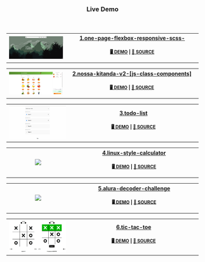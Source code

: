 <h3 align="center">

__Live Demo__

<br></h3>
<table>
<tr>
    <th width=350>
        <a href="https://hugojhonathan.github.io/javascript-vanilla/1.one-page-flexbox-responsive-scss-/">
            <img src=./1.one-page-flexbox-responsive-scss-//preview.png width=100%  height=auto>
        </a>
    </th>

<th width=700 valign=center align=left>
  
<div align="center">
<a href="./1.one-page-flexbox-responsive-scss-/">1.one-page-flexbox-responsive-scss-</a>

<sub> __[🖥️ DEMO](https://hugojhonathan.github.io/javascript-vanilla/1.one-page-flexbox-responsive-scss-/)__ | __[📂 SOURCE](./1.one-page-flexbox-responsive-scss-/)__ </sub>     
</div>
  
</th>

</tr>
</table>

<table>
<tr>
    <th width=350>
        <a href="https://hugojhonathan.github.io/javascript-vanilla/2.nossa-kitanda-v2-[js-class-components]/">
            <img src=./2.nossa-kitanda-v2-[js-class-components]//preview.png width=100%  height=auto>
        </a>
    </th>

<th width=700 valign=center align=left>
  
<div align="center">
<a href="./2.nossa-kitanda-v2-[js-class-components]/">2.nossa-kitanda-v2-[js-class-components]</a>

<sub> __[🖥️ DEMO](https://hugojhonathan.github.io/javascript-vanilla/2.nossa-kitanda-v2-[js-class-components]/)__ | __[📂 SOURCE](./2.nossa-kitanda-v2-[js-class-components]/)__ </sub>     
</div>
  
</th>

</tr>
</table>

<table>
<tr>
    <th width=350>
        <a href="https://hugojhonathan.github.io/javascript-vanilla/3.todo-list/">
            <img src=./3.todo-list//preview.png width=100%  height=auto>
        </a>
    </th>

<th width=700 valign=center align=left>
  
<div align="center">
<a href="./3.todo-list/">3.todo-list</a>

<sub> __[🖥️ DEMO](https://hugojhonathan.github.io/javascript-vanilla/3.todo-list/)__ | __[📂 SOURCE](./3.todo-list/)__ </sub>     
</div>
  
</th>

</tr>
</table>

<table>
<tr>
    <th width=350>
        <a href="https://hugojhonathan.github.io/javascript-vanilla/4.linux-style-calculator/">
            <img src=./4.linux-style-calculator//preview.png width=100%  height=auto>
        </a>
    </th>

<th width=700 valign=center align=left>
  
<div align="center">
<a href="./4.linux-style-calculator/">4.linux-style-calculator</a>

<sub> __[🖥️ DEMO](https://hugojhonathan.github.io/javascript-vanilla/4.linux-style-calculator/)__ | __[📂 SOURCE](./4.linux-style-calculator/)__ </sub>     
</div>
  
</th>

</tr>
</table>

<table>
<tr>
    <th width=350>
        <a href="https://hugojhonathan.github.io/javascript-vanilla/5.alura-decoder-challenge/">
            <img src=./5.alura-decoder-challenge//preview.png width=100%  height=auto>
        </a>
    </th>

<th width=700 valign=center align=left>
  
<div align="center">
<a href="./5.alura-decoder-challenge/">5.alura-decoder-challenge</a>

<sub> __[🖥️ DEMO](https://hugojhonathan.github.io/javascript-vanilla/5.alura-decoder-challenge/)__ | __[📂 SOURCE](./5.alura-decoder-challenge/)__ </sub>     
</div>
  
</th>

</tr>
</table>

<table>
<tr>
    <th width=350>
        <a href="https://hugojhonathan.github.io/javascript-vanilla/6.tic-tac-toe/">
            <img src=./6.tic-tac-toe//preview.png width=100%  height=auto>
        </a>
    </th>

<th width=700 valign=center align=left>
  
<div align="center">
<a href="./6.tic-tac-toe/">6.tic-tac-toe</a>

<sub> __[🖥️ DEMO](https://hugojhonathan.github.io/javascript-vanilla/6.tic-tac-toe/)__ | __[📂 SOURCE](./6.tic-tac-toe/)__ </sub>     
</div>
  
</th>

</tr>
</table>
